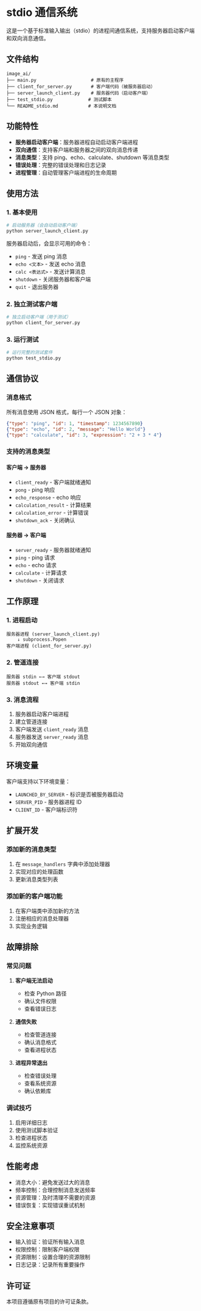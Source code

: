 # stdio 通信系统

这是一个基于标准输入输出（stdio）的进程间通信系统，支持服务器启动客户端和双向消息通信。

## 文件结构

```
image_ai/
├── main.py                    # 原有的主程序
├── client_for_server.py       # 客户端代码（被服务器启动）
├── server_launch_client.py    # 服务器代码（启动客户端）
├── test_stdio.py             # 测试脚本
└── README_stdio.md           # 本说明文档
```

## 功能特性

- **服务器启动客户端**：服务器进程自动启动客户端进程
- **双向通信**：支持客户端和服务器之间的双向消息传递
- **消息类型**：支持 ping、echo、calculate、shutdown 等消息类型
- **错误处理**：完整的错误处理和日志记录
- **进程管理**：自动管理客户端进程的生命周期

## 使用方法

### 1. 基本使用

```bash
# 启动服务器（会自动启动客户端）
python server_launch_client.py
```

服务器启动后，会显示可用的命令：
- `ping` - 发送 ping 消息
- `echo <文本>` - 发送 echo 消息
- `calc <表达式>` - 发送计算消息
- `shutdown` - 关闭服务器和客户端
- `quit` - 退出服务器

### 2. 独立测试客户端

```bash
# 独立启动客户端（用于测试）
python client_for_server.py
```

### 3. 运行测试

```bash
# 运行完整的测试套件
python test_stdio.py
```

## 通信协议

### 消息格式

所有消息使用 JSON 格式，每行一个 JSON 对象：

```json
{"type": "ping", "id": 1, "timestamp": 1234567890}
{"type": "echo", "id": 2, "message": "Hello World"}
{"type": "calculate", "id": 3, "expression": "2 + 3 * 4"}
```

### 支持的消息类型

#### 客户端 -> 服务器
- `client_ready` - 客户端就绪通知
- `pong` - ping 响应
- `echo_response` - echo 响应
- `calculation_result` - 计算结果
- `calculation_error` - 计算错误
- `shutdown_ack` - 关闭确认

#### 服务器 -> 客户端
- `server_ready` - 服务器就绪通知
- `ping` - ping 请求
- `echo` - echo 请求
- `calculate` - 计算请求
- `shutdown` - 关闭请求

## 工作原理

### 1. 进程启动

```
服务器进程 (server_launch_client.py)
    ↓ subprocess.Popen
客户端进程 (client_for_server.py)
```

### 2. 管道连接

```
服务器 stdin ←→ 客户端 stdout
服务器 stdout ←→ 客户端 stdin
```

### 3. 消息流程

1. 服务器启动客户端进程
2. 建立管道连接
3. 客户端发送 `client_ready` 消息
4. 服务器发送 `server_ready` 消息
5. 开始双向通信

## 环境变量

客户端支持以下环境变量：

- `LAUNCHED_BY_SERVER` - 标识是否被服务器启动
- `SERVER_PID` - 服务器进程 ID
- `CLIENT_ID` - 客户端标识符

## 扩展开发

### 添加新的消息类型

1. 在 `message_handlers` 字典中添加处理器
2. 实现对应的处理函数
3. 更新消息类型列表

### 添加新的客户端功能

1. 在客户端类中添加新的方法
2. 注册相应的消息处理器
3. 实现业务逻辑

## 故障排除

### 常见问题

1. **客户端无法启动**
   - 检查 Python 路径
   - 确认文件权限
   - 查看错误日志

2. **通信失败**
   - 检查管道连接
   - 确认消息格式
   - 查看进程状态

3. **进程异常退出**
   - 检查错误处理
   - 查看系统资源
   - 确认依赖库

### 调试技巧

1. 启用详细日志
2. 使用测试脚本验证
3. 检查进程状态
4. 监控系统资源

## 性能考虑

- 消息大小：避免发送过大的消息
- 频率控制：合理控制消息发送频率
- 资源管理：及时清理不需要的资源
- 错误恢复：实现错误重试机制

## 安全注意事项

- 输入验证：验证所有输入消息
- 权限控制：限制客户端权限
- 资源限制：设置合理的资源限制
- 日志记录：记录所有重要操作

## 许可证

本项目遵循原有项目的许可证条款。
